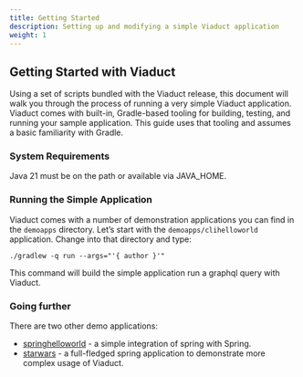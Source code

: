 ```yaml
---
title: Getting Started
description: Setting up and modifying a simple Viaduct application
weight: 1
---
```


## Getting Started with Viaduct

Using a set of scripts bundled with the Viaduct release, this document will walk you through the process of running a very simple Viaduct application.  Viaduct comes with built-in, Gradle-based tooling for building, testing, and running your sample application.  This guide uses that tooling and assumes a basic familiarity with Gradle.

### System Requirements

Java 21 must be on the path or available via JAVA_HOME.

### Running the Simple Application

Viaduct comes with a number of demonstration applications you can find in the `demoapps` directory.  Let’s start with the `demoapps/clihelloworld` application.  Change into that directory and type:

```shell
./gradlew -q run --args="'{ author }'"
```

This command will build the simple application run a graphql query with Viaduct.

### Going further

There are two other demo applications:

- [springhelloworld](https://github.com/airbnb/viaduct/blob/main/demoapps/springhelloworld/README.md) - a simple integration of spring with Spring.
- [starwars](https://github.com/airbnb/viaduct/blob/main/demoapps/starwars/README.md) - a full-fledged spring application to demonstrate more complex usage of
  Viaduct.
